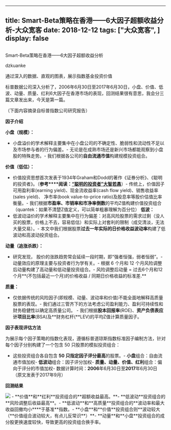 
---
title:   Smart-Beta策略在香港——6大因子超额收益分析-大众宽客
date: 2018-12-12
tags: ["大众宽客", ]
display: false
---


## 



Smart-Beta策略在香港——6大因子超额收益分析




dzkuanke




通过深入的数据、直观的图表，展示指数基金投资价值


标普数据公司深入分析了，2006年6月30日至2017年6月30日，小盘、价值、低波、动量、质量、红利6大因子在香港市场的表现，回测结果很有意思，我会分三篇文章发出来，今天是第一篇。



（下面内容摘录自标普指数公司研究报告）



**因子介绍**



**小盘（规模）：**
- 小盘溢价的学术解释主要集中在小盘公司的不确定性、脆弱性和流动性不足以及市场参与者的行为偏差。- 无论是在成熟市场还是新兴市场都能观察到小盘股的特殊走势。- 我们根据各公司的**自由流通市值**构建规模投资组合。


**价值（低估）：**
- 价值投资思想首次发表于1934年Graham和Dodd的著作《证券分析》、《聪明的投资者》。（**参考****阅读：**[**“聪明的投资者”大智若愚**](http://mp.weixin.qq.com/s?__biz=MzAwMTc1MDcwNw==&amp;mid=2648273008&amp;idx=1&amp;sn=1986e188daec22378d05243c9970483c&amp;chksm=82f933acb58ebabae67065fc8fb942a6458e6d204acbfe42d5eaf68f6c49ee02353936ac64c5&amp;scene=21#wechat_redirect)）- 传统上，价值因子可用盈利率(earning yield)、现金流收益率(cash flow yield)、销售收益率(sales yield)、 净市率(book value-to-price ratio)及股息率等股价估值比率衡量。- 我们根据**市盈率、市销率和市净率倒数**的平均Z值构建价值投资组合（quantek：如果不清楚Z值定义，可以简单粗暴理解为百分位）
**低波：**
- 低波动溢价的学术解释主要集中在行为偏差：对高风险股票的需求过剩（没人买的股票，价格上不去，容易低估）和实际上对套利的限制（成交清淡，无法大量交易）。- 本文中我们根据股票**过去一年实际的日价格收益波动率**构建了低波动和高波动投资组合。


**动量（追涨杀跌）：**
- 研究发现， 股价的涨跌趋势常会延续一段时期，即“强者恒强，弱者恒弱”。- 动量效应的原理主要与投资者行为学有关。- 根据&nbsp;6&nbsp;个月和&nbsp;12&nbsp;个月风险调整后动量构建了高动量和低动量投资组合。- 风险调整后动量 =&nbsp;过去6个月和12个月**(不包括最近一个月)的价格收益 / 同期日价格收益的标准差.**


**质量：**
- 仅依据传统的风险因子(即规模、动量、波动率和价值)不能全面地解释高质量股票的表现。- 我们通过三管齐下的方法考虑公司盈利能力、盈利可持续性和财务稳健性以确定高质量公司。&nbsp;- 我们根据**股本回报率**(ROE)、**资产负债表应计项目比率**(BSA)及**财务杠杆(**LEV)的平均Z值计算质量因子。


**因子表现评估方法**



为展示每个因子策略的指数化表现，遵循标普道琼斯指数标准因子编制方法，针对每个因子分别构建了一个包含&nbsp;50&nbsp;只股票的模拟投资组合：
- 这些投资组合各自包含&nbsp;**50&nbsp;只指定因子评分最高**的股票。- **小盘**组合：自由流通市值加权- **低波动**组合：因子评分加权- **质量、动量、价值、红利**组合：偏向于评分的市值加权- 数据计算时间：**2006**年6月30日至**2017**年6月30日（原文发表于2017年9月）


**回测结果**

<img class="" data-copyright="0" data-ratio="0.5182829888712241" data-s="300,640" src="https://mmbiz.qpic.cn/mmbiz_png/PKw3FQPmhIiaIMicnuD8ibRwsBqeMWtGicaU0bmouDJdSJsbOibWBGCqWiajJVleviaCTAwIjibaNiagxYicyKmFzHWgjOKg/640?wx_fmt=png" data-type="png" data-w="1258"/>
- **价值**和**红利**投资组合的**超额收益最高。**- **低波动**投资组合的**风险调整后收益最高**。- **低波动**和**高质量**投资组合的**波动率和最大收益回撤均小****于基准**指数。- **小盘**和**价值**投资组合则**波动较大（**价值组合波动较大，有点儿反常识**）**- **动量**和**小盘**投资组合的成分股更换速度较快，导致更高的投资组合换手率。













